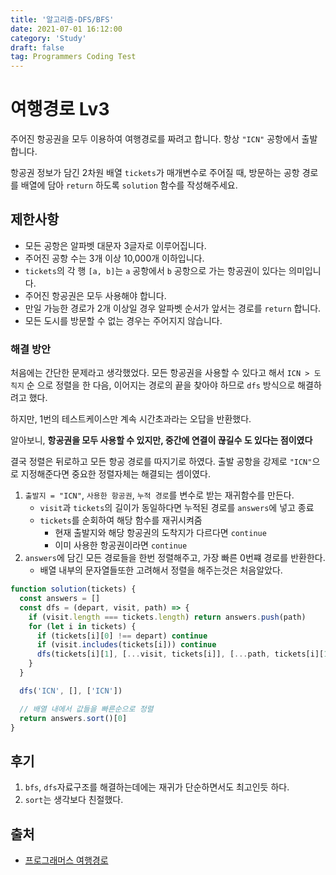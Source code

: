 ```yaml
---
title: '알고리즘-DFS/BFS'
date: 2021-07-01 16:12:00
category: 'Study'
draft: false
tag: Programmers Coding Test
---
```


# 여행경로 Lv3

주어진 항공권을 모두 이용하여 여행경로를 짜려고 합니다. 항상 `"ICN"` 공항에서 출발합니다.

항공권 정보가 담긴 2차원 배열 `tickets`가 매개변수로 주어질 때, 방문하는 공항 경로를 배열에 담아 `return` 하도록 `solution` 함수를 작성해주세요.

## 제한사항

- 모든 공항은 알파벳 대문자 3글자로 이루어집니다.
- 주어진 공항 수는 3개 이상 10,000개 이하입니다.
- `tickets`의 각 행 `[a, b]`는 `a` 공항에서 `b` 공항으로 가는 항공권이 있다는 의미입니다.
- 주어진 항공권은 모두 사용해야 합니다.
- 만일 가능한 경로가 2개 이상일 경우 알파벳 순서가 앞서는 경로를 `return` 합니다.
- 모든 도시를 방문할 수 없는 경우는 주어지지 않습니다.

### 해결 방안

처음에는 간단한 문제라고 생각했었다.
모든 항공권을 사용할 수 있다고 해서 `ICN > 도칙지` 순 으로 정렬을 한 다음, 이어지는 경로의 끝을 찾아야 하므로 `dfs` 방식으로 해결하려고 했다.

하지만, 1번의 테스트케이스만 계속 시간초과라는 오답을 반환했다.

알아보니, **항공권을 모두 사용할 수 있지만, 중간에 연결이 끊길수 도 있다는 점이였다**

결국 정렬은 뒤로하고 모든 항공 경로를 따지기로 하였다. 출발 공항을 강제로 `"ICN"`으로 지정해준다면 중요한 정렬자체는 해결되는 셈이였다.

1. `출발지 = "ICN"`, `사용한 항공권`, `누적 경로`를 변수로 받는 재귀함수를 만든다.
   - `visit`과 `tickets`의 길이가 동일하다면 누적된 경로를 `answers`에 넣고 종료
   - `tickets`를 순회하여 해당 함수를 재귀시켜줌
     - 현재 출발지와 해당 항공권의 도착지가 다르다면 `continue`
     - 이미 사용한 항공권이라면 `continue`
2. `answers`에 담긴 모든 경로들을 한번 정렬해주고, 가장 빠른 0번쨰 경로를 반환한다.
   - 배열 내부의 문자열들또한 고려해서 정렬을 해주는것은 처음알았다.

```ts
function solution(tickets) {
  const answers = []
  const dfs = (depart, visit, path) => {
    if (visit.length === tickets.length) return answers.push(path)
    for (let i in tickets) {
      if (tickets[i][0] !== depart) continue
      if (visit.includes(tickets[i])) continue
      dfs(tickets[i][1], [...visit, tickets[i]], [...path, tickets[i][1]])
    }
  }

  dfs('ICN', [], ['ICN'])

  // 배열 내에서 값들을 빠른순으로 정렬
  return answers.sort()[0]
}
```

## 후기

1. `bfs`, `dfs`자료구조를 해결하는데에는 재귀가 단순하면서도 최고인듯 하다.
2. `sort`는 생각보다 친절했다.

## 출처

- [프로그래머스 여행경로](https://programmers.co.kr/learn/courses/30/lessons/43164?language=javascript)
